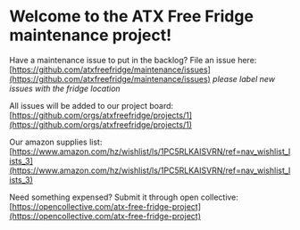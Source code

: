 # Welcome to the ATX Free Fridge maintenance project!

Have a maintenance issue to put in the backlog? File an issue here: [https://github.com/atxfreefridge/maintenance/issues](https://github.com/atxfreefridge/maintenance/issues)
_please label new issues with the fridge location_

All issues will be added to our project board: [https://github.com/orgs/atxfreefridge/projects/1](https://github.com/orgs/atxfreefridge/projects/1)

Our amazon supplies list: [https://www.amazon.com/hz/wishlist/ls/1PC5RLKAISVRN/ref=nav_wishlist_lists_3](https://www.amazon.com/hz/wishlist/ls/1PC5RLKAISVRN/ref=nav_wishlist_lists_3) 

Need something expensed? Submit it through open collective: [https://opencollective.com/atx-free-fridge-project](https://opencollective.com/atx-free-fridge-project)
